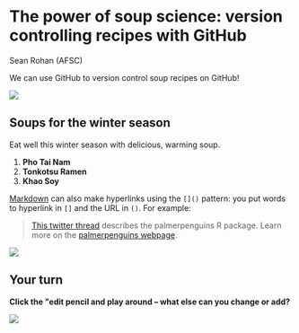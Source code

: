 # The power of soup science: version controlling recipes with GitHub
Sean Rohan (AFSC)

We can use GitHub to version control soup recipes on GitHub!

![](https://upload.wikimedia.org/wikipedia/commons/d/dc/Shoyu_Ramen.jpg)

## Soups for the winter season

Eat well this winter season with delicious, warming soup.

1. **Pho Tai Nam**
1. **Tonkotsu Ramen**
1. **Khao Soy**

[Markdown](https://quarto.org/docs/authoring/markdown-basics.html) can also make hyperlinks using the `[]()` pattern: you put words to hyperlink in `[]` and the URL in `()`. For example:

> [This twitter thread](https://twitter.com/allison_horst/status/1287772985630191617) describes the palmerpenguins R package. 
Learn more on the [palmerpenguins webpage](https://allisonhorst.github.io/palmerpenguins).

![](https://octodex.github.com/images/labtocat.png)

## Your turn

**Click the "edit pencil and play around – what else can you change or add?**

![](https://github.com/Openscapes/series/blob/master/img/practicalDev_changingstuff.jpg)


